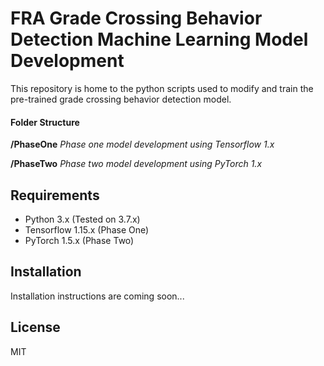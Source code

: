 # FRA Grade Crossing Behavior Detection Machine Learning Model Development
This repository is home to the python scripts used to modify and train the pre-trained grade crossing behavior detection model. 

#### Folder Structure
**/PhaseOne**   *Phase one model development using Tensorflow 1.x*

**/PhaseTwo**   *Phase two model development using PyTorch 1.x*

## Requirements

- Python 3.x (Tested on 3.7.x)
- Tensorflow 1.15.x (Phase One)
- PyTorch 1.5.x (Phase Two)

## Installation

Installation instructions are coming soon...

## License

MIT

